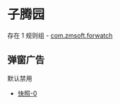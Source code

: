 # 子腾园

存在 1 规则组 - [com.zmsoft.forwatch](/src/apps/com.zmsoft.forwatch.ts)

## 弹窗广告

默认禁用

- [快照-0](https://i.gkd.li/import/13545995)
